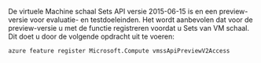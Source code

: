 De virtuele Machine schaal Sets API versie 2015-06-15 is en een preview-versie voor evaluatie- en testdoeleinden. Het wordt aanbevolen dat voor de preview-versie u met de functie registreren voordat u Sets van VM schaal. Dit doet u door de volgende opdracht uit te voeren:

    azure feature register Microsoft.Compute vmssApiPreviewV2Access
